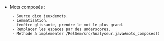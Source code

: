 - Mots composés : 

	   - Source dico jeuxdemots.
	   - Lemmatisation.
	   - fenêtre glissante, prendre le mot le plus grand.
	   - Remplacer les espaces par des underscores.
	   - Méthode à implémenter /RelSem/src/Analyseur.java#mots_composes()
